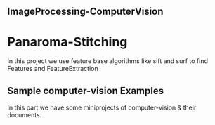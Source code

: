 ## ImageProcessing-ComputerVision
#  Panaroma-Stitching

In this project we use feature base algorithms like sift and surf to find Features and FeatureExtraction
## Sample computer-vision Examples
  In this part we have some miniprojects of computer-vision & their documents.
  

